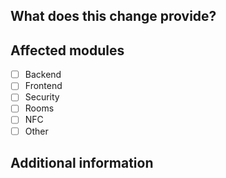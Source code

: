 ## What does this change provide?
<!-- Explain what this change brings and why it's important -->

## Affected modules
<!-- Mark the affected modules below-->

- [ ] Backend
- [ ] Frontend
- [ ] Security
- [ ] Rooms
- [ ] NFC
- [ ] Other

## Additional information
<!-- Screenshots, diagrams, notes, etc. -->